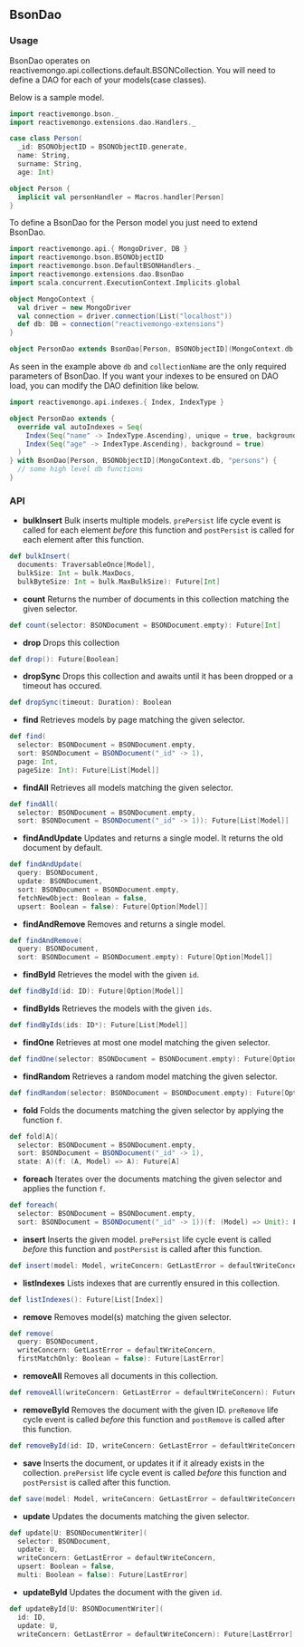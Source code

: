 ## BsonDao

### Usage

BsonDao operates on reactivemongo.api.collections.default.BSONCollection. You will need to define a DAO for each of your models(case classes).

Below is a sample model.

```scala
import reactivemongo.bson._
import reactivemongo.extensions.dao.Handlers._

case class Person(
  _id: BSONObjectID = BSONObjectID.generate,
  name: String,
  surname: String,
  age: Int)

object Person {
  implicit val personHandler = Macros.handler[Person]
}
```

To define a BsonDao for the Person model you just need to extend BsonDao.

```scala
import reactivemongo.api.{ MongoDriver, DB }
import reactivemongo.bson.BSONObjectID
import reactivemongo.bson.DefaultBSONHandlers._
import reactivemongo.extensions.dao.BsonDao
import scala.concurrent.ExecutionContext.Implicits.global

object MongoContext {
  val driver = new MongoDriver
  val connection = driver.connection(List("localhost"))
  def db: DB = connection("reactivemongo-extensions")
}

object PersonDao extends BsonDao[Person, BSONObjectID](MongoContext.db, "persons")
```

As seen in the example above ```db``` and ```collectionName``` are the only required parameters of BsonDao.
If you want your indexes to be ensured on DAO load, you can modify the DAO definition like below.

```scala
import reactivemongo.api.indexes.{ Index, IndexType }

object PersonDao extends {
  override val autoIndexes = Seq(
    Index(Seq("name" -> IndexType.Ascending), unique = true, background = true),
    Index(Seq("age" -> IndexType.Ascending), background = true)
  )
} with BsonDao[Person, BSONObjectID](MongoContext.db, "persons") {
  // some high level db functions
}
```

### API

* **bulkInsert** Bulk inserts multiple models. `prePersist` life cycle event is called for each element *before* this function and `postPersist` is called for each element after this function.

```scala
def bulkInsert(
  documents: TraversableOnce[Model],
  bulkSize: Int = bulk.MaxDocs,
  bulkByteSize: Int = bulk.MaxBulkSize): Future[Int]
```

* **count** Returns the number of documents in this collection matching the given selector.

```scala
def count(selector: BSONDocument = BSONDocument.empty): Future[Int]
```

* **drop** Drops this collection

```scala
def drop(): Future[Boolean]
```

* **dropSync** Drops this collection and awaits until it has been dropped or a timeout has occured.

```scala
def dropSync(timeout: Duration): Boolean
```

* **find** Retrieves models by page matching the given selector.

```scala
def find(
  selector: BSONDocument = BSONDocument.empty,
  sort: BSONDocument = BSONDocument("_id" -> 1),
  page: Int,
  pageSize: Int): Future[List[Model]]
```

* **findAll** Retrieves all models matching the given selector.

```scala
def findAll(
  selector: BSONDocument = BSONDocument.empty,
  sort: BSONDocument = BSONDocument("_id" -> 1)): Future[List[Model]]
```

* **findAndUpdate** Updates and returns a single model. It returns the old document by default.

```scala
def findAndUpdate(
  query: BSONDocument,
  update: BSONDocument,
  sort: BSONDocument = BSONDocument.empty,
  fetchNewObject: Boolean = false,
  upsert: Boolean = false): Future[Option[Model]]
```

* **findAndRemove** Removes and returns a single model.

```scala
def findAndRemove(
  query: BSONDocument,
  sort: BSONDocument = BSONDocument.empty): Future[Option[Model]]
```

* **findById** Retrieves the model with the given `id`.

```scala
def findById(id: ID): Future[Option[Model]]
```

* **findByIds** Retrieves the models with the given `ids`.

```scala
def findByIds(ids: ID*): Future[List[Model]]
```

* **findOne** Retrieves at most one model matching the given selector.

```scala
def findOne(selector: BSONDocument = BSONDocument.empty): Future[Option[Model]]
```

* **findRandom** Retrieves a random model matching the given selector.

```scala
def findRandom(selector: BSONDocument = BSONDocument.empty): Future[Option[Model]]
```

* **fold** Folds the documents matching the given selector by applying the function `f`.

```scala
def fold[A](
  selector: BSONDocument = BSONDocument.empty,
  sort: BSONDocument = BSONDocument("_id" -> 1),
  state: A)(f: (A, Model) => A): Future[A]
```

* **foreach** Iterates over the documents matching the given selector and applies the function `f`.

```scala
def foreach(
  selector: BSONDocument = BSONDocument.empty,
  sort: BSONDocument = BSONDocument("_id" -> 1))(f: (Model) => Unit): Future[Unit]
```

* **insert** Inserts the given model. `prePersist` life cycle event is called *before* this function and `postPersist` is called after this function.


```scala
def insert(model: Model, writeConcern: GetLastError = defaultWriteConcern): Future[LastError]
```

* **listIndexes** Lists indexes that are currently ensured in this collection.

```scala
def listIndexes(): Future[List[Index]]
```

* **remove** Removes model(s) matching the given selector.

```scala
def remove(
  query: BSONDocument,
  writeConcern: GetLastError = defaultWriteConcern,
  firstMatchOnly: Boolean = false): Future[LastError]
```

* **removeAll** Removes all documents in this collection.

```scala
def removeAll(writeConcern: GetLastError = defaultWriteConcern): Future[LastError]
```

* **removeById** Removes the document with the given ID. `preRemove` life cycle event is called *before* this function and `postRemove` is called after this function.

```scala
def removeById(id: ID, writeConcern: GetLastError = defaultWriteConcern): Future[LastError]
```

* **save** Inserts the document, or updates it if it already exists in the collection. `prePersist` life cycle event is called *before* this function and `postPersist` is called after this function.

```scala
def save(model: Model, writeConcern: GetLastError = defaultWriteConcern): Future[LastError]
```

* **update** Updates the documents matching the given selector.

```scala
def update[U: BSONDocumentWriter](
  selector: BSONDocument,
  update: U,
  writeConcern: GetLastError = defaultWriteConcern,
  upsert: Boolean = false,
  multi: Boolean = false): Future[LastError]
```

* **updateById** Updates the document with the given `id`.

```scala
def updateById[U: BSONDocumentWriter](
  id: ID,
  update: U,
  writeConcern: GetLastError = defaultWriteConcern): Future[LastError]
```
